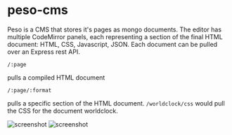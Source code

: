 # peso-cms
Peso is a CMS that stores it's pages as mongo documents.  The editor has multiple CodeMirror panels, each representing a section of the final HTML document: HTML, CSS, Javascript, JSON.  Each document can be pulled over an Express rest API.

```
/:page
```
pulls a compiled HTML document

```
/:page/:format
```
pulls a specific section of the HTML document. `/worldclock/css` would pull the CSS for the document worldclock.

![screenshot](https://res.cloudinary.com/hl2vrcvpj/image/upload/v1556299516/peso-cms/Capture3.jpg)
![screenshot](https://res.cloudinary.com/hl2vrcvpj/image/upload/v1556130081/peso-cms/Capture2.jpg)

